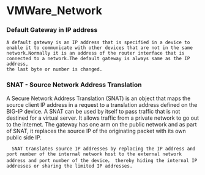 # VMWare_Network


### Default Gateway in IP address

    A default gateway is an IP address that is specified in a device to enable it to communicate with other devices that are not in the same 
    network.Normally it is an address of the router interface that is connected to a network.The default gateway is always same as the IP address,
    the last byte or number is changed.

### SNAT - Source Network Address Translation

A Secure Network Address Translation (SNAT) is an object that maps the source client IP address in a request to a translation address defined on the BIG-IP device. A SNAT can be used by itself to pass traffic that is not destined for a virtual server. It  allows traffic from a private network to go out to the internet. The gateway has one arm on the public network and as part of SNAT, it replaces the source IP of the originating packet with its own public side IP.

      SNAT translates source IP addresses by replacing the IP address and port number of the internal network host to the external network address and port number of the device， thereby hiding the internal IP addresses or sharing the limited IP addresses.
